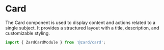 # Card

The Card component is used to display content and actions related to a single subject. It provides a structured layout with a title, description, and customizable styling.

```ts
import { ZardCardModule } from '@zard/card';
```
